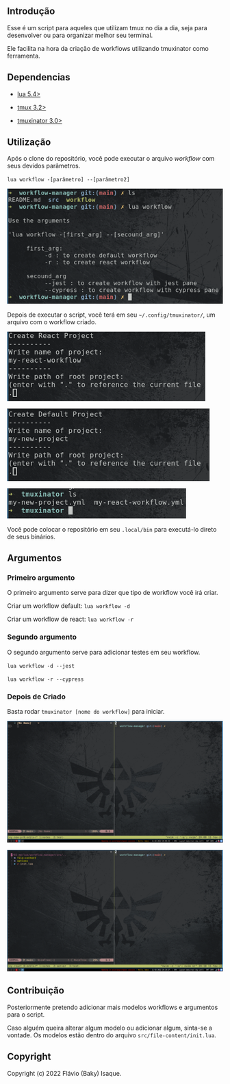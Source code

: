 ## Introdução

Esse é um script para aqueles que utilizam tmux no dia a dia, seja para desenvolver ou para organizar melhor seu terminal.

Ele facilita na hora da criação de workflows utilizando tmuxinator como ferramenta.

## Dependencias

- [lua 5.4>](https://www.lua.org/start.html)

- [tmux 3.2>](https://github.com/tmux/tmux/wiki)

- [tmuxinator 3.0>](https://github.com/tmuxinator/tmuxinator)

## Utilização

Após o clone do repositório, você pode executar o arquivo *workflow* com seus devidos parâmetros.

`lua workflow -[parâmetro] --[parâmetro2]`

![help image](https://github.com/baky2708/workflow-manager/blob/add-images/images/workflow-manager-help.png)

Depois de executar o script, você terá em seu `~/.config/tmuxinator/`, um arquivo com o workflow criado.

![add file default](https://github.com/baky2708/workflow-manager/blob/add-images/images/workflow-manager-create-react.png)

![add file react](https://github.com/baky2708/workflow-manager/blob/add-images/images/workflow-manager-default-create.png)

![tmuxinator dir](https://github.com/baky2708/workflow-manager/blob/add-images/images/workflow-manager-tmuxinator-dir-react.png)

Você pode colocar o repositório em seu `.local/bin` para executá-lo direto de seus binários.

## Argumentos

### Primeiro argumento

O primeiro argumento serve para dizer que tipo de workflow você irá criar.

Criar um workflow default:
`lua workflow -d`

Criar um workflow de react:
`lua workflow -r`

### Segundo argumento

O segundo argumento serve para adicionar testes em seu workflow.

`lua workflow -d --jest`

`lua workflow -r --cypress`

### Depois de Criado

Basta rodar `tmuxinator [nome do workflow]` para iniciar.

![default workflow](https://github.com/baky2708/workflow-manager/blob/add-images/images/workflow-manager-open-default.png)

![react workflow](https://github.com/baky2708/workflow-manager/blob/add-images/images/workflow-manager-open-react.png)

## Contribuição

Posteriormente pretendo adicionar mais modelos workflows e argumentos para o script.

Caso alguém queira alterar algum modelo ou adicionar algum, sinta-se a vontade. Os modelos estão dentro do arquivo `src/file-content/init.lua`.

## Copyright

Copyright (c) 2022 Flávio (Baky) Isaque.
